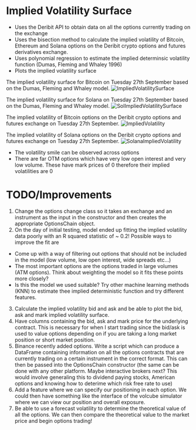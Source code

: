 # Implied Volatility Surface
- Uses the Deribit API to obtain data on all the options currently trading on the exchange
- Uses the bisection method to calculate the implied volatility of Bitcoin, Ethereum and Solana options on the Deribit crypto options and futures derivatives exchange. 
- Uses polynomial regression to estimate the implied determinsic volatility function (Dumas, Fleming and Whaley 1996)
- Plots the implied volatility surface

The implied volatility surface for Bitcoin on Tuesday 27th September based on the Dumas, Fleming and Whaley model.
![ImpliedVolatilitySurface](https://user-images.githubusercontent.com/108612856/192565158-d5fe556d-c6ce-4907-a9aa-fb8bee1c624c.png)

The implied volatility surface for Solana on Tuesday 27th September based on the Dumas, Fleming and Whaley model.
![SolImpliedVolatilitySurface](https://user-images.githubusercontent.com/108612856/192576998-e3696f27-0092-4889-91a3-238734f40b5c.png)


The implied volatility of Bitcoin options on the Deribit crypto options and futures exchange on Tuesday 27th September.
![ImpliedVolatility](https://user-images.githubusercontent.com/108612856/192574703-698578d4-8163-4761-b5ba-d8c511c05d41.png)

The implied volatility of Solana options on the Deribit crypto options and futures exchange on Tuesday 27th September.
![SolanaImpliedVolatility](https://user-images.githubusercontent.com/108612856/192577049-fe4f5d41-0e3f-4040-9bf8-22c86f5bcbdf.png)
- The volatility smile can be observed across options
- There are far OTM options which have very low open interest and very low volume. These have mark prices of 0 therefore their implied volatilities are 0


# TODO/Improvements
1. Change the options change class so it takes an exchange and an instrument as the input in the constructor and then creates the appropriate OptionsChain object.
2. On the day of initial testing, model ended up fitting the implied volatility data poorly with an R squared statistic of ~ 0.2! Possible ways to improve the fit are
- Come up with a way of filtering out options that should not be included in the model (low volume, low open interest, wide spreads etc...)
- The most important options are the options traded in large volumes (ATM options). Think about weighting the model so it fits these points more closely? 
- Is this the model we used suitable? Try other machine learning methods (KNN) to estimate thee implied deterministic function and try different features. 
3. Calculate the implied volatility bid and ask and be able to plot the bid, ask and mark implied volatility surface.
4. Have columns containing the bid, ask and mark price for the underlying contract. This is necessary for when I start trading since the bid/ask is used to value options depending on if you are taking a long market position or short market position.
5. Binance recently added options. Write a script which can produce a DataFrame containing information on all the options contracts that are currently trading on a certain instrument in the correct format. This can then be passed into the OptionsChain
constructor (the same can be done with any other platform. Maybe interactive brokers next? This would involve generaling this to dividend paying stocks, American options and knowing how to deterime which risk free rate to use)
6. Add a feature where we can specify our positioning in each option. We could then have something like the interface of the volcube simulator where we can view our position and overall exposure.
7. Be able to use a forecast volatility to determine the theoretical value of all the options. We can then compare the theoretical value to the market price and begin options trading!
